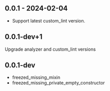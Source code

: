 ## 0.0.1 - 2024-02-04

- Support latest custom_lint version.

## 0.0.1-dev+1

Upgrade analyzer and custom_lint versions

## 0.0.1-dev

- freezed_missing_mixin
- freezed_missing_private_empty_constructor
